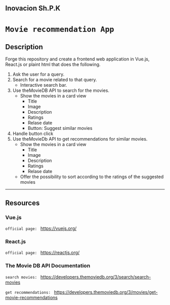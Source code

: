 ## Inovacion Sh.P.K

# `Movie recommendation App`

## Description
Forge this repository and create a frontend web application in Vue.js, React.js or plaint html that does the following. 

1. Ask the user for a query.
2. Search for a movie related to that query.
    - Interactive search bar.
3. Use theMovieDB API to search for the movies.
    - Show the movies in a card view 
        - Title
        - Image
        - Description
        - Ratings
        - Relase date
        - Button: Suggest similar movies
4. Handle button click
5. Use theMovieDb API to get recommendations for similar movies. 
    - Show the movies in a card view
        - Title
        - Image
        - Description
        - Ratings
        - Relase date
    - Offer the possibility to sort according to the ratings of the suggested movies


<hr>

## Resources

### Vue.js 
`official page: ` https://vuejs.org/


### React.js 
`official page: ` https://reactjs.org/


### The Movie DB API Documentation

`search movies: `
https://developers.themoviedb.org/3/search/search-movies 

`get recommendations: `
https://developers.themoviedb.org/3/movies/get-movie-recommendations


